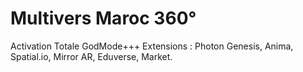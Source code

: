 # Multivers Maroc 360°
Activation Totale GodMode+++
Extensions : Photon Genesis, Anima, Spatial.io, Mirror AR, Eduverse, Market.
